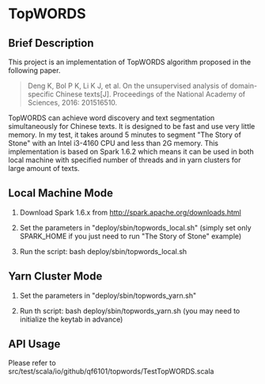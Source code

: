 # TopWORDS

## Brief Description

This project is an implementation of TopWORDS algorithm proposed in the following paper.

> Deng K, Bol P K, Li K J, et al. On the unsupervised analysis of domain-specific Chinese texts[J]. Proceedings of the National Academy of Sciences, 2016: 201516510.

TopWORDS can achieve word discovery and text segmentation simultaneously for Chinese texts. It is designed to be fast and use very little memory. In my test, it takes around 5 minutes to segment "The Story of Stone" with an Intel i3-4160 CPU and less than 2G memory. This implementation is based on Spark 1.6.2 which means it can be used in both local machine with specified number of threads and in yarn clusters for large amount of texts.

## Local Machine Mode

1. Download Spark 1.6.x from http://spark.apache.org/downloads.html

2. Set the parameters in "deploy/sbin/topwords_local.sh" (simply set only SPARK_HOME if you just need to run "The
Story of Stone" example)

3. Run the script: bash deploy/sbin/topwords_local.sh

## Yarn Cluster Mode

1. Set the parameters in "deploy/sbin/topwords_yarn.sh"

2. Run th script: bash deploy/sbin/topwords_yarn.sh (you may need to initialize the keytab in advance)

## API Usage

Please refer to src/test/scala/io/github/qf6101/topwords/TestTopWORDS.scala
